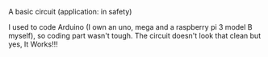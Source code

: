 A basic circuit (application: in safety)

I used to code Arduino (I own an uno, mega and a raspberry pi 3 model B myself), so coding part wasn't tough.
The circuit doesn't look that clean but yes, It Works!!!
